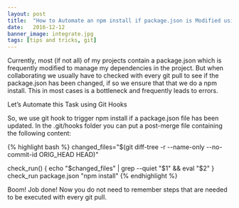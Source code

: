 ```yaml
---
layout: post
title:  "How to Automate an npm install if package.json is Modified using Git Hooks"
date:   2016-12-12
banner_image: integrate.jpg
tags: [tips and tricks, git]
---
```


Currently, most (if not all) of my projects contain a package.json which is frequently modified to manage my dependencies in the project. But when collaborating we usually have to checked with every git pull to see if the package.json has been changed, if so we ensure that that we do a npm install. This in most cases is a bottleneck and frequently leads to errors.

<!--more-->

Let’s Automate this Task using Git Hooks

So, we use git hook to trigger npm install if a package.json file has been updated. In the .git/hooks folder you can put a post-merge file containing the following content:

{% highlight bash %}
changed_files="$(git diff-tree -r --name-only --no-commit-id ORIG_HEAD HEAD)"

check_run() {
    echo "$changed_files" | grep --quiet "$1" && eval "$2"
}
check_run package.json "npm install"
{% endhighlight %}

Boom! Job done! Now you do not need to remember steps that are needed to be executed with every git pull.